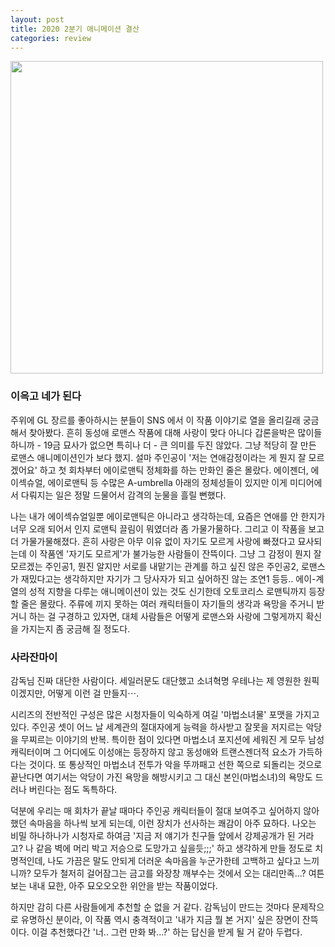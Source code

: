 ```yaml
---
layout: post
title: 2020 2분기 애니메이션 결산
categories: review
---
```


<img src="{{ site.baseurl }}/thumbnails/200624_movies/이윽고네가된다.png" width="500" />

### 이윽고 네가 된다
주위에 GL 장르를 좋아하시는 분들이 SNS 에서 이 작품 이야기로 열을 올리길래 궁금해서 찾아봤다. 흔히 동성애 로맨스 작품에 대해 사랑이 맞다 아니다 갑론을박은 많이들 하니까 - 19금 묘사가 없으면 특히나 더 - 큰 의미를 두진 않았다. 그냥 적당히 잘 만든 로맨스 애니메이션인가 보다 했지. 설마 주인공이 '저는 연애감정이라는 게 뭔지 잘 모르겠어요' 하고 첫 회차부터 에이로맨틱 정체화를 하는 만화인 줄은 몰랐다. 에이젠더, 에이섹슈얼, 에이로맨틱 등 수많은 A-umbrella 아래의 정체성들이 있지만 이게 미디어에서 다뤄지는 일은 정말 드물어서 감격의 눈물을 흘릴 뻔했다.

나는 내가 에이섹슈얼일뿐 에이로맨틱은 아니라고 생각하는데, 요즘은 연애를 안 한지가 너무 오래 되어서 인지 로맨틱 끌림이 뭐였더라 좀 가물가물하다. 그리고 이 작품을 보고 더 가물가물해졌다. 흔히 사랑은 아무 이유 없이 자기도 모르게 사랑에 빠졌다고 묘사되는데 이 작품엔 '자기도 모르게'가 불가능한 사람들이 잔뜩이다. 그냥 그 감정이 뭔지 잘 모르겠는 주인공1, 뭔진 알지만 서로를 내맡기는 관계를 하고 싶진 않은 주인공2, 로맨스가 재밌다고는 생각하지만 자기가 그 당사자가 되고 싶어하진 않는 조연1 등등.. 에이-계열의 성적 지향을 다루는 애니메이션이 있는 것도 신기한데 오토코리스 로맨틱까지 등장할 줄은 몰랐다. 주류에 끼지 못하는 여러 캐릭터들이 자기들의 생각과 욕망을 주거니 받거니 하는 걸 구경하고 있자면, 대체 사람들은 어떻게 로맨스와 사랑에 그렇게까지 확신을 가지는지 좀 궁금해 질 정도다.

### 사라잔마이
감독님 진짜 대단한 사람이다. 세일러문도 대단했고 소녀혁명 우테나는 제 영원한 원픽이겠지만, 어떻게 이런 걸 만들지⋯.

시리즈의 전반적인 구성은 많은 시청자들이 익숙하게 여길 '마법소녀물' 포맷을 가지고 있다. 주인공 셋이 어느 날 세계관의 절대자에게 능력을 하사받고 잘못을 저지르는 악당을 무찌르는 이야기의 반복. 특이한 점이 있다면 마법소녀 포지션에 세워진 게 모두 남성 캐릭터이며 그 어디에도 이성애는 등장하지 않고 동성애와 트랜스젠더적 요소가 가득하다는 것이다. 또 통상적인 마법소녀 전투가 악을 뚜까패고 선한 쪽으로 되돌리는 것으로 끝난다면 여기서는 악당이 가진 욕망을 해방시키고 그 대신 본인(마법소녀)의 욕망도 드러나 버린다는 점도 독특하다.

덕분에 우리는 매 회차가 끝날 때마다 주인공 캐릭터들이 절대 보여주고 싶어하지 않아했던 속마음을 하나씩 보게 되는데, 이런 장치가 선사하는 쾌감이 아주 묘하다. 나오는 비밀 하나하나가 시청자로 하여금 '지금 저 얘기가 친구들 앞에서 강제공개가 된 거라고? 나 같음 벽에 머리 박고 저승으로 도망가고 싶을듯;;;' 하고 생각하게 만들 정도로 치명적인데, 나도 가끔은 말도 안되게 더러운 속마음을 누군가한테 고백하고 싶다고 느끼니까? 모두가 철저히 걸어잠그는 금고를 와장창 깨부수는 것에서 오는 대리만족...? 여튼 보는 내내 묘한, 아주 묘오오오한 위안을 받는 작품이었다.

하지만 감히 다른 사람들에게 추천할 순 없을 거 같다. 감독님이 만드는 것마다 문제작으로 유명하신 분이라, 이 작품 역시 충격적이고 '내가 지금 뭘 본 거지' 싶은 장면이 잔뜩이다. 이걸 추천했다간 '너.. 그런 만화 봐...?' 하는 답신을 받게 될 거 같아 두렵다. 

